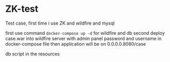 # ZK-test
Test case, first time i use ZK and wildfire and mysql

first 
use command `docker-compose up -d` for wildfire and db
second
deploy case.war into wildfire server with admin panel
password and username in docker-compose file
then application will be on 0.0.0.0.8080/case 

db script in the resources
